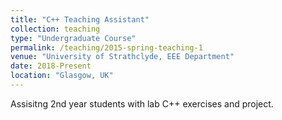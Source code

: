 ```yaml
---
title: "C++ Teaching Assistant"
collection: teaching
type: "Undergraduate Course"
permalink: /teaching/2015-spring-teaching-1
venue: "University of Strathclyde, EEE Department"
date: 2018-Present
location: "Glasgow, UK"
---
```


Assisitng 2nd year students with lab C++ exercises and project.

